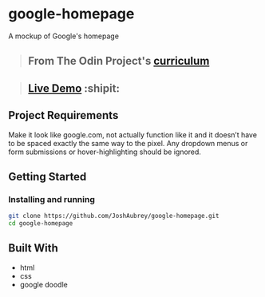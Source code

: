 # google-homepage

A mockup of Google's homepage

> ## From The Odin Project's [curriculum](https://www.theodinproject.com/paths/foundations/courses/foundations/lessons/html-css)

> ## [Live Demo](https://joshaubrey.github.io/google-homepage/) :shipit:

## Project Requirements

Make it look like google.com, not actually function like it and it doesn’t have to be spaced exactly the same way to the pixel. Any dropdown menus or form submissions or hover-highlighting should be ignored.

## Getting Started

### Installing and running

```bash
git clone https://github.com/JoshAubrey/google-homepage.git
cd google-homepage
```

## Built With

* html 
* css
* google doodle
